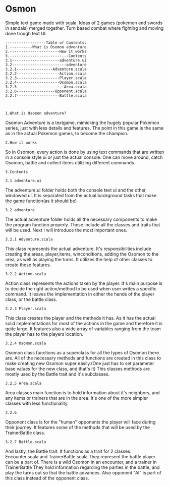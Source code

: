 # Osmon

Simple text game made with scala. Ideas of 2 games (pokemon and swords in sandals) merged together. Turn based combat where fighting and  moving done trough text UI. 




	------------------Table of Contents:
	1.----------What is Osomon adventure
	2.----------------------How it works
	3.--------------------------Contents
	3.1---------------------adventure.ui
	3.2------------------------adventure
	3.2.1----------------Adventure.scala
	3.2.2-------------------Action.scala
	3.2.3-------------------Player.scala
	3.2.4-------------------Osomon.scala
	3.2.5---------------------Area.scala
	3.2.6-----------------Opponent.scala
	3.2.7-------------------Battle.scala



    1.What is Osomon adventure?
Osomon Adventure is a textgame, mimicking the hugely popular Pokemon series, just with less details and features.
The point in this game is the same as in the actual Pokemon games, to become the champion.

    2.How it works
So in Osomon, every action is done by using text commands that are written in a console style ui or just the actual console.
One can move around, catch Osomon, battle and collect items utilizing different commands. 

    3.Contents
    
    3.1 adventure.ui
The adventure.ui folder holds both the console text ui and the other, windowed ui.
It is separated from the actual background tasks that make the game function(as it should be)

    3.2 adventure
The actual adventure folder holds all the necessary components to make the program function properly. 
These include all the classes and traits that will be used. Next I will introduce the most important ones.

    3.2.1 Adventure.scala
  This class represents the actual adventure. It's responsibilities include creating the areas, player,items, winconditions,
  adding the Osomon to the area, as well as playing the turns. It utilizes the help of other classes to create these features.
    
    3.2.2 Action.scala
  Action class represents the actions taken by the player. It's main purpose is to decide the right action/method to be used
  when user writes a specific command. It leaves the implementation in either the hands of the player class, or the battle class.
  
    3.2.3 Player.scala
  This class creates the player and the methods it has. As it has the actual solid implementations for most of the actions in the game
  and therefore it is quite large. It features also a wide array of variables ranging from the team the player has to the players location.

    3.2.4 Osomon.scala
  Osomon class functions as a superclass for all the types of Osomon there are. All of the necessary methods and functions are created
  in this class to make creating new Osomon super easily.(One just has to set parameter base values for the new class, and that's it)
  This classes methods are mostly used by the Battle trait and it's subclasses.
  
    3.2.5 Area.scala
  Area classes main function is to hold information about it's neighbors, and any items or trainers that are in the area. It's one of
  the more simpler classes with less functionality.
  
    3.2.6 
  Opponent class is for the "human" opponents the player will face during their journey. It features some of the methods that will
  be used by the TrainerBattle class.
  
    3.2.7 Battle.scala
  And lastly, the Battle trait. It functions as a trait for 2 classes: Encounter.scala and TrainerBattle.scala They represent the battle
  player can be a part of. There is a wild Osomon in an encounter, and a trainer in TrainerBattle They hold information regarding the parties in the battle, 
  and play the turns out so that the battle advances. Also opponent "AI" is part of this class instead of the opponent class.
